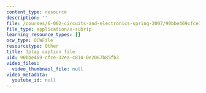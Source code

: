 ```yaml
---
content_type: resource
description: ''
file: /courses/6-002-circuits-and-electronics-spring-2007/90bbe469cfce32eac8140e2067b85fb3_bX8i2yECWaU.srt
file_type: application/x-subrip
learning_resource_types: []
ocw_type: OCWFile
resourcetype: Other
title: 3play caption file
uid: 90bbe469-cfce-32ea-c814-0e2067b85fb3
video_files:
  video_thumbnail_file: null
video_metadata:
  youtube_id: null
---
```

